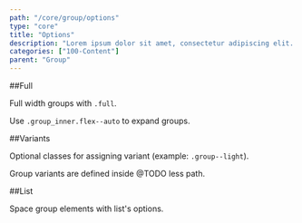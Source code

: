 ```yaml
---
path: "/core/group/options"
type: "core"
title: "Options"
description: "Lorem ipsum dolor sit amet, consectetur adipiscing elit. Nunc tempus laoreet leo sit amet iaculis."
categories: ["100-Content"]
parent: "Group"
---
```


##Full

Full width groups with `.full`.

Use `.group_inner.flex--auto` to expand groups.

<demo>
  <demovanilla src="demos/inline/demos/group/options-full-line">
  </demovanilla>
  <demovanilla src="demos/inline/demos/group/options-full-stack">
  </demovanilla>
</demo>

##Variants

Optional classes for assigning variant (example: `.group--light`).

<div class="alert">
  <div class="alert_content">
    Group variants are defined inside @TODO less path.
  </div>
</div>

<demo>
  <demovanilla src="demos/inline/demos/group/options-variant-line">
  </demovanilla>
  <demovanilla src="demos/inline/demos/group/options-variant-stack">
  </demovanilla>
</demo>

##List

Space group elements with list's options.

<demo>
  <demovanilla src="demos/inline/demos/group/options-list-line">
  </demovanilla>
  <demovanilla src="demos/inline/demos/group/options-list-stack">
  </demovanilla>
</demo>
